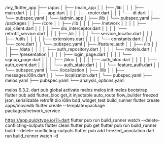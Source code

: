 /my_flutter_app
 ├── /apps
 │   ├── /main_app
 │   │   ├── /lib
 │   │   │   ├── main.dart
 │   │   │   ├── app.dart
 │   │   │   ├── router.dart
 │   │   │   └── di.dart
 │   │   └── pubspec.yaml
 │   └── /admin_app
 │       ├── /lib
 │       └── pubspec.yaml
 ├── /packages
 │   ├── /core
 │   │   ├── /lib
 │   │   │   ├── /network
 │   │   │   │   ├── api_client.dart
 │   │   │   │   ├── dio_interceptor.dart
 │   │   │   │   └── retrofit_service.dart
 │   │   │   ├── /di
 │   │   │   │   └── service_locator.dart
 │   │   │   ├── /utils
 │   │   │   │   ├── extensions.dart
 │   │   │   │   └── constants.dart
 │   │   │   └── core.dart
 │   │   └── pubspec.yaml
 │   ├── /feature_auth
 │   │   ├── /lib
 │   │   │   ├── /data
 │   │   │   │   ├── auth_repository.dart
 │   │   │   │   └── models.dart
 │   │   │   ├── /presentation
 │   │   │   │   ├── login_page.dart
 │   │   │   │   └── signup_page.dart
 │   │   │   ├── /bloc
 │   │   │   │   ├── auth_bloc.dart
 │   │   │   │   ├── auth_event.dart
 │   │   │   │   └── auth_state.dart
 │   │   │   └── feature_auth.dart
 │   │   └── pubspec.yaml
 │   └── /localization
 │       ├── /lib
 │       │   ├── messages.i69n.dart
 │       │   └── localization.dart
 │       └── pubspec.yaml
 ├── melos.yaml
 ├── pubspec.yaml
 └── analysis_options.yaml

melos 6.3.2.
dart pub global activate melos
melos init
melos bootstrap
flutter pub add flutter_bloc get_it injectable auto_route flow_builder freezed json_serializable retrofit dio i69n bdd_widget_test build_runner
flutter create apps/moviedb
flutter create --template=package packages/network_service

https://app.quicktype.io/?l=dart
flutter pub run build_runner watch --delete-conflicting-outputs
flutter clean
flutter pub get
flutter pub run build_runner build --delete-conflicting-outputs
flutter pub add freezed_annotation
dart run build_runner watch -d
